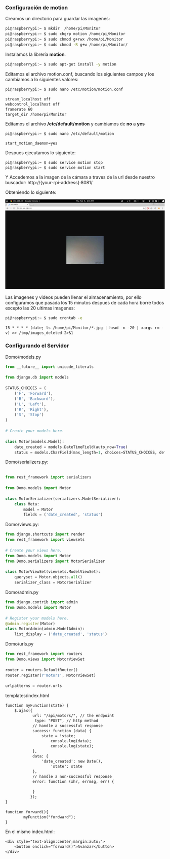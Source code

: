 ### Configuración de motion

Creamos un directorio para guardar las imagenes:

```bash
pi@raspberrypi:~ $ mkdir  /home/pi/Monitor
pi@raspberrypi:~ $ sudo chgrp motion /home/pi/Monitor
pi@raspberrypi:~ $ sudo chmod g+rwx /home/pi/Monitor
pi@raspberrypi:~ $ sudo chmod -R g+w /home/pi/Monitor/
```
Instalamos la librería **motion**.

```bash
pi@raspberrypi:~ $ sudo apt-get install -y motion
```
Editamos el archivo motion.conf, buscando los siguientes campos y los cambiamos a lo siguientes valores:

```bash
pi@raspberrypi:~ $ sudo nano /etc/motion/motion.conf
```
	stream_localhost off
	webcontrol_localhost off
	framerate 60
	target_dir /home/pi/Monitor
	
	
Editamos el archivo **/etc/default/motion** y cambiamos de **no** a **yes**

```bash
pi@raspberrypi:~ $ sudo nano /etc/default/motion
```
	start_motion_daemon=yes

Despues ejecutamos lo siguiente:

	pi@raspberrypi:~ $ sudo service motion stop
	pi@raspberrypi:~ $ sudo service motion start
	
Y Accedemos a la imagen de la cámara a traves de la url desde nuestro buscador: http://{your-rpi-address}:8081/ 

Obteniendo lo siguiente:

![](imagenes/Screenshot.png) 


Las imagenes y videos pueden llenar el almacenamiento, por ello configuramos que pasada los 15 minutos despues de cada hora borre todos excepto las 20 ultimas imagenes:

```bash
pi@raspberrypi:~ $ sudo crontab -e
```


	15 * * * * (date; ls /home/pi/Monitor/*.jpg | head -n -20 | xargs rm -v) >> /tmp/images_deleted 2>&1


### Configurando el Servidor

Domo/models.py

```python
from __future__ import unicode_literals

from django.db import models

STATUS_CHOICES = (
    ('F', 'Forward'),
    ('B', 'Backward'),
    ('L', 'Left'),
    ('R', 'Right'),
    ('S', 'Stop')
)

# Create your models here.

class Motor(models.Model):
    date_created = models.DateTimeField(auto_now=True)
    status = models.CharField(max_length=1, choices=STATUS_CHOICES, default='S')

```
Domo/serializers.py:

```python	

from rest_framework import serializers

from Domo.models import Motor

class MotorSerializer(serializers.ModelSerializer):
    class Meta:
        model = Motor
        fields = ('date_created', 'status')

```	

Domo/views.py:

```python
from django.shortcuts import render
from rest_framework import viewsets

# Create your views here.
from Domo.models import Motor
from Domo.serializers import MotorSerializer

class MotorViewSet(viewsets.ModelViewSet):
    queryset = Motor.objects.all()
    serializer_class = MotorSerializer
```
	
Domo/admin.py

```python
from django.contrib import admin
from Domo.models import Motor

# Register your models here.
@admin.register(Motor)
class MotorAdmin(admin.ModelAdmin):
    list_display = ('date_created', 'status')
```
	

Domo/urls.py 

```python
from rest_framework import routers
from Domo.views import MotorViewSet

router = routers.DefaultRouter()
router.register(r'motors', MotorViewSet)

urlpatterns = router.urls
```
	
templates/index.html

	
```javascriptl
function myFunction(state) {	
   	$.ajax({
        	url: "/api/motors/", // the endpoint
	         type: "POST", // http method
	        // handle a successful response
	        success: function (data) {
	        	state = !state;
	                console.log(data);
	                console.log(state);
	        },
	        data: {
	        	'date_created': new Date(),
	                'state': state
	        },
	        // handle a non-successful response
	        error: function (xhr, errmsg, err) {
	
	        }
	       });
}
	    
function forward(){
    	myFunction("fordward");
}
```

En el mismo index.html:

	<div style="text-align:center;margin:auto;">
	    <button onclick="forward()">Avanzar</button>
	</div>